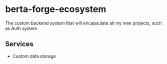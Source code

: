 # berta-forge-ecosystem
The custom backend system that will encapsulate all my new projects, such as Auth system

## Services
- Custom data storage